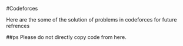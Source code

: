 #Codeforces

Here are the some of the solution of problems in codeforces for future refrences

##ps
Please do not directly copy code from here.